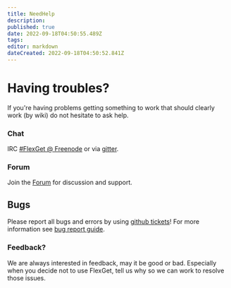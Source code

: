 ```yaml
---
title: NeedHelp
description: 
published: true
date: 2022-09-18T04:50:55.489Z
tags: 
editor: markdown
dateCreated: 2022-09-18T04:50:52.841Z
---
```


# Having troubles?
If you're having problems getting something to work that should clearly work (by wiki) do not hesitate to ask help.

### Chat
IRC [#FlexGet @ Freenode](http://webchat.freenode.net/?channels=#flexget) or via [gitter](https://gitter.im/Flexget/Flexget).

### Forum
Join the [Forum](http://discuss.flexget.com/) for discussion and support.

## Bugs
Please report all bugs and errors by using [github tickets](https://github.com/Flexget/Flexget/issues)! For more information see [bug report guide](/BugReport).  

### Feedback?
We are always interested in feedback, may it be good or bad. Especially when you decide not to use FlexGet, tell us why so we can work to resolve those issues.